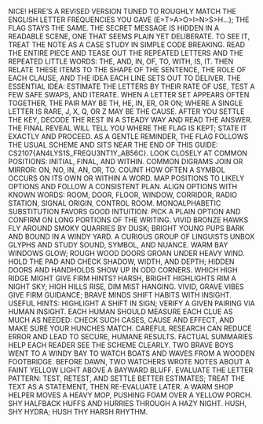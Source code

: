 NICE! HERE’S A REVISED VERSION TUNED TO ROUGHLY MATCH THE ENGLISH LETTER FREQUENCIES YOU GAVE (E>T>A>O>I>N>S>H...); THE FLAG STAYS THE SAME. THE SECRET MESSAGE IS HIDDEN IN A READABLE SCENE, ONE THAT SEEMS PLAIN YET DELIBERATE. TO SEE IT, TREAT THE NOTE AS A CASE STUDY IN SIMPLE CODE BREAKING. READ THE ENTIRE PIECE AND TEASE OUT THE REPEATED LETTERS AND THE REPEATED LITTLE WORDS: THE, AND, IN, OF, TO, WITH, IS, IT. THEN RELATE THESE ITEMS TO THE SHAPE OF THE SENTENCE, THE ROLE OF EACH CLAUSE, AND THE IDEA EACH LINE SETS OUT TO DELIVER. THE ESSENTIAL IDEA: ESTIMATE THE LETTERS BY THEIR RATE OF USE, TEST A FEW SAFE SWAPS, AND ITERATE. WHEN A LETTER SET APPEARS OFTEN TOGETHER, THE PAIR MAY BE TH, HE, IN, ER, OR ON; WHERE A SINGLE LETTER IS RARE, J, X, Q, OR Z MAY BE THE CAUSE. AFTER YOU SETTLE THE KEY, DECODE THE REST IN A STEADY WAY AND READ THE ANSWER. THE FINAL REVEAL WILL TELL YOU WHERE THE FLAG IS KEPT; STATE IT EXACTLY AND PROCEED. AS A GENTLE REMINDER, THE FLAG FOLLOWS THE USUAL SCHEME AND SITS NEAR THE END OF THIS GUIDE: CS2107{AN4LYS1S_FREQU3NT1Y_AB56C}. LOOK CLOSELY AT COMMON POSITIONS: INITIAL, FINAL, AND WITHIN. COMMON DIGRAMS JOIN OR MIRROR: ON, NO, IN, AN, OR, TO. COUNT HOW OFTEN A SYMBOL OCCURS ON ITS OWN OR WITHIN A WORD. MAP POSITIONS TO LIKELY OPTIONS AND FOLLOW A CONSISTENT PLAN. ALIGN OPTIONS WITH KNOWN WORDS: ROOM, DOOR, FLOOR, WINDOW, CORRIDOR, RADIO STATION, SIGNAL ORIGIN, CONTROL ROOM. MONOALPHABETIC SUBSTITUTION FAVORS GOOD INTUITION: PICK A PLAIN OPTION AND CONFIRM ON LONG PORTIONS OF THE WRITING. VIVID BRONZE HAWKS FLY AROUND SMOKY QUARRIES BY DUSK; BRIGHT YOUNG PUPS BARK AND BOUND IN A WINDY YARD. A CURIOUS GROUP OF LINGUISTS UNBOX GLYPHS AND STUDY SOUND, SYMBOL, AND NUANCE. WARM BAY WINDOWS GLOW; ROUGH WOOD DOORS GROAN UNDER HEAVY WIND. HOLD THE PAD AND CHECK SHADOW, WIDTH, AND DEPTH; HIDDEN DOORS AND HANDHOLDS SHOW UP IN ODD CORNERS. WHICH HIGH RIDGE MIGHT GIVE FIRM HINTS? HARSH, BRIGHT HIGHLIGHTS RIM A NIGHT SKY; HIGH HILLS RISE, DIM MIST HANGING. VIVID, GRAVE VIBES GIVE FIRM GUIDANCE; BRAVE MINDS SHIFT HABITS WITH INSIGHT. USEFUL HINTS: HIGHLIGHT A SHIFT IN SIGN; VERIFY A GIVEN PAIRING VIA HUMAN INSIGHT. EACH HUMAN SHOULD MEASURE EACH CLUE AS MUCH AS NEEDED: CHECK SUCH CASES, CAUSE AND EFFECT, AND MAKE SURE YOUR HUNCHES MATCH. CAREFUL RESEARCH CAN REDUCE ERROR AND LEAD TO SECURE, HUMANE RESULTS. FACTUAL SUMMARIES HELP EACH READER SEE THE SCHEME CLEARLY. TWO BRAVE BOYS WENT TO A WINDY BAY TO WATCH BOATS AND WAVES FROM A WOODEN FOOTBRIDGE. BEFORE DAWN, TWO WATCHERS WROTE NOTES ABOUT A FAINT YELLOW LIGHT ABOVE A BAYWARD BLUFF. EVALUATE THE LETTER PATTERN: TEST, RETEST, AND SETTLE BETTER ESTIMATES; TREAT THE TEXT AS A STATEMENT, THEN RE-EVALUATE LATER. A WARM SHOP HELPER MOVES A HEAVY MOP, PUSHING FOAM OVER A YELLOW PORCH. SHY HALFBACK HUFFS AND HURRIES THROUGH A HAZY NIGHT. HUSH, SHY HYDRA; HUSH THY HARSH RHYTHM.